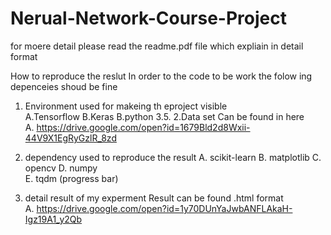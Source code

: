 # Nerual-Network-Course-Project
for moere detail please  read the readme.pdf file which expliain in detail format

How to reproduce the reslut
In order to the code to be work   the folow ing depenceies shoud be fine 
1. Environment used for makeing th eproject visible  
      A.Tensorflow 
      B.Keras 
      B.python 3.5.
2.Data set Can be found  in here   
      A. https://drive.google.com/open?id=1679Bld2d8Wxii-44V9X1EgRyGzlR_8zd 
3. dependency used to reproduce the result 
      A. scikit-learn
      B. matplotlib
      C. opencv
      D. numpy             
      E. tqdm (progress bar)

4. detail result of my experment Result can be found .html format  
      A. https://drive.google.com/open?id=1y70DUnYaJwbANFLAkaH-Igz19A1_y2Qb
